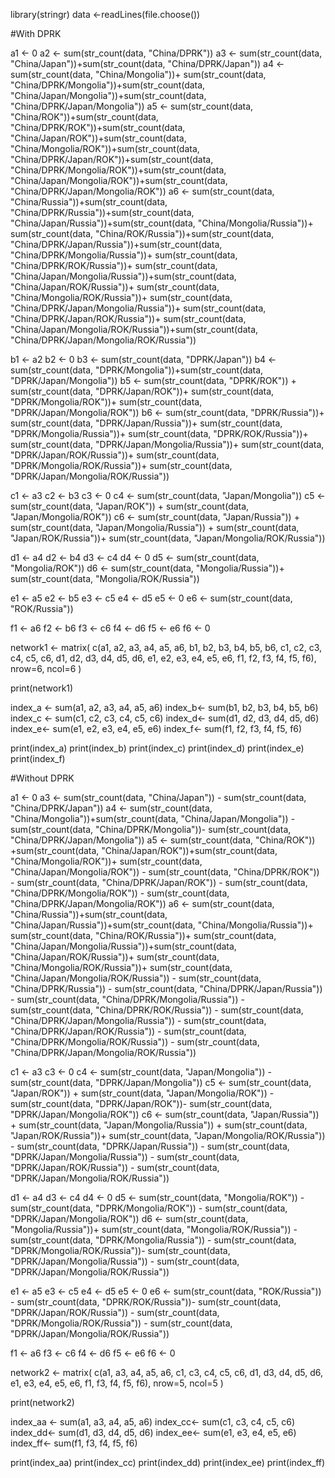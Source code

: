 library(stringr)
data <-readLines(file.choose())

#With DPRK

a1 <- 0
a2 <- sum(str_count(data, "China/DPRK"))
a3 <- sum(str_count(data, "China/Japan"))+sum(str_count(data, "China/DPRK/Japan"))
a4 <- sum(str_count(data, "China/Mongolia"))+ sum(str_count(data, "China/DPRK/Mongolia"))+sum(str_count(data, "China/Japan/Mongolia"))+sum(str_count(data, "China/DPRK/Japan/Mongolia"))
a5 <- sum(str_count(data, "China/ROK"))+sum(str_count(data, "China/DPRK/ROK"))+sum(str_count(data, "China/Japan/ROK"))+sum(str_count(data, "China/Mongolia/ROK"))+sum(str_count(data, "China/DPRK/Japan/ROK"))+sum(str_count(data, "China/DPRK/Mongolia/ROK"))+sum(str_count(data, "China/Japan/Mongolia/ROK"))+sum(str_count(data, "China/DPRK/Japan/Mongolia/ROK"))
a6 <- sum(str_count(data, "China/Russia"))+sum(str_count(data, "China/DPRK/Russia"))+sum(str_count(data, "China/Japan/Russia"))+sum(str_count(data, "China/Mongolia/Russia"))+ sum(str_count(data, "China/ROK/Russia"))+sum(str_count(data, "China/DPRK/Japan/Russia"))+sum(str_count(data, "China/DPRK/Mongolia/Russia"))+ sum(str_count(data, "China/DPRK/ROK/Russia"))+ sum(str_count(data, "China/Japan/Mongolia/Russia"))+sum(str_count(data, "China/Japan/ROK/Russia"))+ sum(str_count(data, "China/Mongolia/ROK/Russia"))+ sum(str_count(data, "China/DPRK/Japan/Mongolia/Russia"))+ sum(str_count(data, "China/DPRK/Japan/ROK/Russia"))+ sum(str_count(data, "China/Japan/Mongolia/ROK/Russia"))+sum(str_count(data, "China/DPRK/Japan/Mongolia/ROK/Russia"))

b1 <- a2
b2 <- 0
b3 <- sum(str_count(data, "DPRK/Japan"))
b4 <- sum(str_count(data, "DPRK/Mongolia"))+sum(str_count(data, "DPRK/Japan/Mongolia"))
b5 <- sum(str_count(data, "DPRK/ROK")) + sum(str_count(data, "DPRK/Japan/ROK"))+ sum(str_count(data, "DPRK/Mongolia/ROK"))+ sum(str_count(data, "DPRK/Japan/Mongolia/ROK"))
b6 <- sum(str_count(data, "DPRK/Russia"))+ sum(str_count(data, "DPRK/Japan/Russia"))+ sum(str_count(data, "DPRK/Mongolia/Russia"))+ sum(str_count(data, "DPRK/ROK/Russia"))+ sum(str_count(data, "DPRK/Japan/Mongolia/Russia"))+ sum(str_count(data, "DPRK/Japan/ROK/Russia"))+ sum(str_count(data, "DPRK/Mongolia/ROK/Russia"))+  sum(str_count(data, "DPRK/Japan/Mongolia/ROK/Russia"))

c1 <- a3
c2 <- b3
c3 <- 0
c4 <- sum(str_count(data, "Japan/Mongolia"))
c5 <- sum(str_count(data, "Japan/ROK")) + sum(str_count(data, "Japan/Mongolia/ROK"))
c6 <- sum(str_count(data, "Japan/Russia")) + sum(str_count(data, "Japan/Mongolia/Russia")) + sum(str_count(data, "Japan/ROK/Russia"))+ sum(str_count(data, "Japan/Mongolia/ROK/Russia"))

d1 <- a4
d2 <- b4
d3 <- c4
d4 <- 0
d5 <- sum(str_count(data, "Mongolia/ROK"))
d6 <- sum(str_count(data, "Mongolia/Russia"))+ sum(str_count(data, "Mongolia/ROK/Russia"))

e1 <- a5
e2 <- b5
e3 <- c5
e4 <- d5
e5 <- 0
e6 <- sum(str_count(data, "ROK/Russia"))

f1 <- a6
f2 <- b6
f3 <- c6
f4 <- d6
f5 <- e6
f6 <- 0

network1 <- matrix(
  c(a1, a2, a3, a4, a5, a6, b1, b2, b3, b4, b5, b6, c1, c2, c3, c4, c5, c6, d1, d2, d3, d4, d5, d6, e1, e2, e3, e4, e5, e6, f1, f2, f3, f4, f5, f6),
  nrow=6,
  ncol=6
)

print(network1)

index_a <- sum(a1, a2, a3, a4, a5, a6)
index_b<- sum(b1, b2, b3, b4, b5, b6)
index_c <- sum(c1, c2, c3, c4, c5, c6)
index_d<- sum(d1, d2, d3, d4, d5, d6)
index_e<- sum(e1, e2, e3, e4, e5, e6)
index_f<- sum(f1, f2, f3, f4, f5, f6)

print(index_a)
print(index_b)
print(index_c)
print(index_d)
print(index_e)
print(index_f)

#Without DPRK

a1 <- 0
a3 <- sum(str_count(data, "China/Japan")) - sum(str_count(data, "China/DPRK/Japan"))
a4 <- sum(str_count(data, "China/Mongolia"))+sum(str_count(data, "China/Japan/Mongolia")) - sum(str_count(data, "China/DPRK/Mongolia"))- sum(str_count(data, "China/DPRK/Japan/Mongolia"))
 a5 <- sum(str_count(data, "China/ROK")) +sum(str_count(data, "China/Japan/ROK"))+sum(str_count(data, "China/Mongolia/ROK"))+ sum(str_count(data, "China/Japan/Mongolia/ROK")) - sum(str_count(data, "China/DPRK/ROK")) - sum(str_count(data, "China/DPRK/Japan/ROK")) - sum(str_count(data, "China/DPRK/Mongolia/ROK")) - sum(str_count(data, "China/DPRK/Japan/Mongolia/ROK"))
a6 <- sum(str_count(data, "China/Russia"))+sum(str_count(data, "China/Japan/Russia"))+sum(str_count(data, "China/Mongolia/Russia"))+ sum(str_count(data, "China/ROK/Russia"))+ sum(str_count(data, "China/Japan/Mongolia/Russia"))+sum(str_count(data, "China/Japan/ROK/Russia"))+ sum(str_count(data, "China/Mongolia/ROK/Russia"))+ sum(str_count(data, "China/Japan/Mongolia/ROK/Russia")) - sum(str_count(data, "China/DPRK/Russia")) - sum(str_count(data, "China/DPRK/Japan/Russia")) - sum(str_count(data, "China/DPRK/Mongolia/Russia")) - sum(str_count(data, "China/DPRK/ROK/Russia")) - sum(str_count(data, "China/DPRK/Japan/Mongolia/Russia")) - sum(str_count(data, "China/DPRK/Japan/ROK/Russia")) - sum(str_count(data, "China/DPRK/Mongolia/ROK/Russia")) - sum(str_count(data, "China/DPRK/Japan/Mongolia/ROK/Russia"))

c1 <- a3
c3 <- 0
c4 <- sum(str_count(data, "Japan/Mongolia")) - sum(str_count(data, "DPRK/Japan/Mongolia"))
c5 <- sum(str_count(data, "Japan/ROK")) + sum(str_count(data, "Japan/Mongolia/ROK")) - sum(str_count(data, "DPRK/Japan/ROK"))- sum(str_count(data, "DPRK/Japan/Mongolia/ROK"))
c6 <- sum(str_count(data, "Japan/Russia")) + sum(str_count(data, "Japan/Mongolia/Russia")) + sum(str_count(data, "Japan/ROK/Russia"))+ sum(str_count(data, "Japan/Mongolia/ROK/Russia")) - sum(str_count(data, "DPRK/Japan/Russia")) - sum(str_count(data, "DPRK/Japan/Mongolia/Russia")) - sum(str_count(data, "DPRK/Japan/ROK/Russia")) - sum(str_count(data, "DPRK/Japan/Mongolia/ROK/Russia"))

d1 <- a4
d3 <- c4
d4 <- 0
d5 <- sum(str_count(data, "Mongolia/ROK")) - sum(str_count(data, "DPRK/Mongolia/ROK")) - sum(str_count(data, "DPRK/Japan/Mongolia/ROK"))
d6 <- sum(str_count(data, "Mongolia/Russia"))+ sum(str_count(data, "Mongolia/ROK/Russia")) - sum(str_count(data, "DPRK/Mongolia/Russia")) - sum(str_count(data, "DPRK/Mongolia/ROK/Russia"))- sum(str_count(data, "DPRK/Japan/Mongolia/Russia")) - sum(str_count(data, "DPRK/Japan/Mongolia/ROK/Russia"))

e1 <- a5
e3 <- c5
e4 <- d5
e5 <- 0
e6 <- sum(str_count(data, "ROK/Russia")) - sum(str_count(data, "DPRK/ROK/Russia"))- sum(str_count(data, "DPRK/Japan/ROK/Russia")) - sum(str_count(data, "DPRK/Mongolia/ROK/Russia")) - sum(str_count(data, "DPRK/Japan/Mongolia/ROK/Russia"))

f1 <- a6
f3 <- c6
f4 <- d6
f5 <- e6
f6 <- 0

network2 <- matrix(
  c(a1, a3, a4, a5, a6, c1, c3, c4, c5, c6, d1, d3, d4, d5, d6, e1, e3, e4, e5, e6, f1, f3, f4, f5, f6),
  nrow=5,
  ncol=5
)

print(network2)

index_aa <- sum(a1, a3, a4, a5, a6)
index_cc<- sum(c1, c3, c4, c5, c6)
index_dd<- sum(d1, d3, d4, d5, d6)
index_ee<- sum(e1, e3, e4, e5, e6)
index_ff<- sum(f1, f3, f4, f5, f6)

print(index_aa)
print(index_cc)
print(index_dd)
print(index_ee)
print(index_ff)
